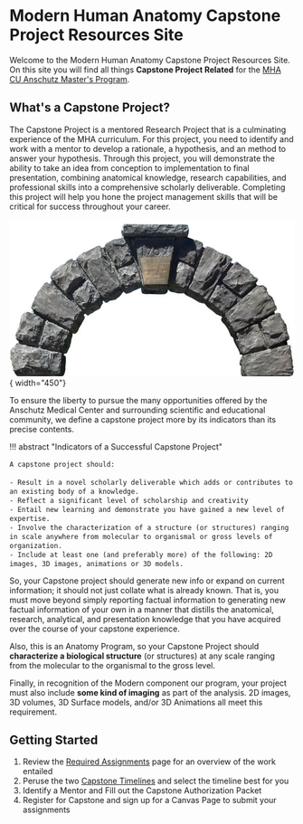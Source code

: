 # Modern Human Anatomy Capstone Project Resources Site

Welcome to the Modern Human Anatomy Capstone Project Resources Site. On this site you will find all things **Capstone Project Related** for the [MHA CU Anschutz Master's Program](https://medschool.cuanschutz.edu/ms-modern-human-anatomy).

## What's a Capstone Project?

The Capstone Project is a mentored Research Project that is a culminating experience of the MHA curriculum. For this project, you need to identify and work with a mentor to develop a rationale,  a hypothesis, and an method to answer your hypothesis. Through this project, you will demonstrate the ability to take an idea from conception to implementation to final presentation, combining anatomical knowledge, research capabilities, and professional skills into a comprehensive scholarly deliverable. Completing this project will help you hone the project management skills that will be critical for success throughout your career.

![Capstone Image](images/capstone-2.jpg){ width="450"}

To ensure the liberty to pursue the many opportunities offered by the Anschutz Medical Center and surrounding scientific and educational community, we define a capstone project more by its indicators than its precise contents.

!!! abstract "Indicators of a Successful Capstone Project"

    A capstone project should:

    - Result in a novel scholarly deliverable which adds or contributes to an existing body of a knowledge.
    - Reflect a significant level of scholarship and creativity
    - Entail new learning and demonstrate you have gained a new level of expertise.
    - Involve the characterization of a structure (or structures) ranging in scale anywhere from molecular to organismal or gross levels of organization.
    - Include at least one (and preferably more) of the following: 2D images, 3D images, animations or 3D models.

So, your Capstone project should generate new info or expand on current information; it should not just collate what is already known. That is, you must move beyond simply reporting factual information to generating new factual information of your own in a manner that distills the anatomical, research, analytical, and presentation knowledge that you have acquired over the course of your capstone experience. 

Also, this is an Anatomy Program, so your Capstone Project should **characterize a biological structure** (or structures) at any scale ranging from the molecular to the organismal to the gross level. 

Finally, in recognition of the Modern component our program, your project must also include **some kind of imaging** as part of the analysis. 2D images, 3D volumes, 3D Surface models, and/or 3D Animations all meet this requirement.

## Getting Started

1. Review the [Required Assignments](assignments.md) page for an overview of the work entailed
2. Peruse the two [Capstone Timelines](timeline.md) and select the timeline best for you
4. Identify a Mentor and Fill out the Capstone Authorization Packet
5. Register for Capstone and sign up for a Canvas Page to submit your assignments